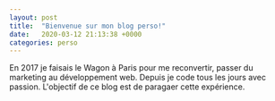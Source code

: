 ```yaml
---
layout: post
title:  "Bienvenue sur mon blog perso!"
date:   2020-03-12 21:13:38 +0000
categories: perso
---
```


En 2017 je faisais le Wagon à Paris pour me reconvertir, passer du marketing au développement web.
Depuis je code tous les jours avec passion.
L'objectif de ce blog est de paragaer cette expérience.